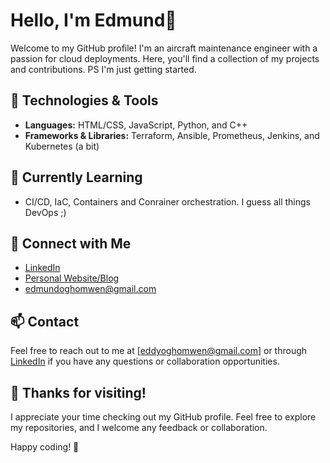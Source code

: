 # Hello, I'm Edmund👋

Welcome to my GitHub profile! I'm an aircraft maintenance engineer with a passion for cloud deployments. Here, you'll find a collection of my projects and contributions. PS I'm just getting started.

## 🔧 Technologies & Tools

- **Languages:** HTML/CSS, JavaScript, Python, and C++
- **Frameworks & Libraries:** Terraform, Ansible, Prometheus, Jenkins, and Kubernetes (a bit)


## 🌱 Currently Learning

- CI/CD, IaC, Containers and Conrainer orchestration. I guess all things DevOps ;)

## 👥 Connect with Me

- [LinkedIn](www.linkedin.com/in/edmundoghomwen)
- [Personal Website/Blog](your-website)
- edmundoghomwen@gmail.com

## 📫 Contact

Feel free to reach out to me at [eddyoghomwen@gmail.com] or through [LinkedIn](www.linkedin.com/in/edmundoghomwen) if you have any questions or collaboration opportunities.

## 🎉 Thanks for visiting!

I appreciate your time checking out my GitHub profile. Feel free to explore my repositories, and I welcome any feedback or collaboration.

Happy coding! 🚀
